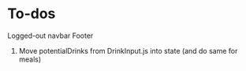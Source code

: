 # To-dos

Logged-out navbar
Footer

1) Move potentialDrinks from DrinkInput.js into state (and do same for meals)
